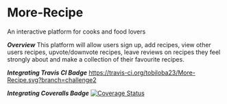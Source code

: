 # More-Recipe
An interactive platform for cooks and food lovers

***Overview***
This platform will allow users sign up, add recipes, view other users recipes, upvote/downvote recipes, leave reviews on recipes they feel strongly about and make a collection of their favourite recipes.

***Integrating Travis CI Badge***
https://travis-ci.org/tobiloba23/More-Recipe.svg?branch=challenge2

***Integrating Coveralls Badge***
[![Coverage Status](https://coveralls.io/repos/github/tobiloba23/More-Recipe/badge.svg?branch=master)](https://coveralls.io/github/tobiloba23/More-Recipe?branch=master)
